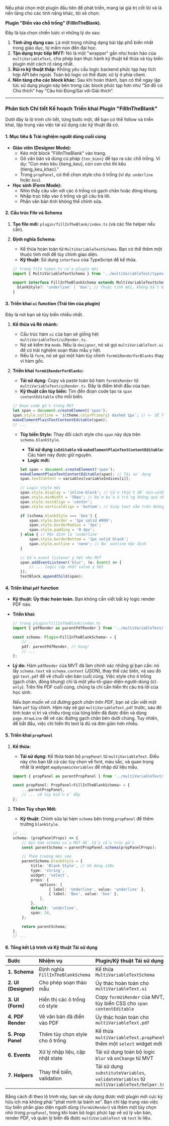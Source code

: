 Nếu phải chọn một plugin đầu tiên để phát triển, mang lại giá trị cốt lõi và là nền tảng cho các tính năng khác, tôi sẽ chọn:

**Plugin "Điền vào chỗ trống" (FillInTheBlank).**

Đây là lựa chọn chiến lược vì những lý do sau:

1.  **Tính ứng dụng cao:** Là một trong những dạng bài tập phổ biến nhất trong giáo dục, từ mầm non đến đại học.
2.  **Tận dụng trực tiếp MVT:** Nó là một "wrapper" gần như hoàn hảo của `multiVariableText`, cho phép bạn thực hành kỹ thuật kế thừa và tùy biến plugin một cách rõ ràng nhất.
3.  **Rủi ro kỹ thuật thấp:** Không yêu cầu logic backend phức tạp hay tích hợp API bên ngoài. Toàn bộ logic có thể được xử lý ở phía client.
4.  **Nền tảng cho các block khác:** Sau khi hoàn thành, bạn có thể ngay lập tức sử dụng plugin này bên trong các block phức tạp hơn như "Sơ đồ có Chú thích" hay "Câu hỏi Đúng/Sai với Giải thích".

---

### Phân tích Chi tiết Kế hoạch Triển khai Plugin "FillInTheBlank"

Dưới đây là lộ trình chi tiết, từng bước một, để bạn có thể follow và triển khai, tập trung vào việc tái sử dụng các kỹ thuật đã có.

#### 1. Mục tiêu & Trải nghiệm người dùng cuối cùng

*   **Giáo viên (Designer Mode):**
    *   Kéo một block "FillInTheBlank" vào trang.
    *   Gõ văn bản và dùng cú pháp `{ten_bien}` để tạo ra các chỗ trống. Ví dụ: "Con mèo kêu {tieng_keu}, còn con chó thì kêu {tieng_keu_khac}."
    *   Trong `propPanel`, có thể chọn style cho ô trống (ví dụ: `underline` hoặc `box`).
*   **Học sinh (Form Mode):**
    *   Nhìn thấy câu văn với các ô trống có gạch chân hoặc đóng khung.
    *   Nhấp trực tiếp vào ô trống và gõ câu trả lời.
    *   Phần văn bản tĩnh không thể chỉnh sửa.

#### 2. Cấu trúc File và Schema

1.  **Tạo file mới:** `plugin/fillInTheBlank/index.ts` (và các file helper nếu cần).
2.  **Định nghĩa Schema:**
    *   Kế thừa hoàn toàn từ `MultiVariableTextSchema`. Bạn có thể thêm một thuộc tính mới để tùy chỉnh giao diện.
    *   **Kỹ thuật:** Sử dụng `interface` của TypeScript để kế thừa.

    ```typescript
    // trong file types.ts của plugin mới
    import { MultiVariableTextSchema } from '../multiVariableText/types.js';

    export interface FillInTheBlankSchema extends MultiVariableTextSchema {
      blankStyle?: 'underline' | 'box'; // Thuộc tính mới, không bắt buộc
    }
    ```

#### 3. Triển khai `ui` function (Trái tim của plugin)

Đây là nơi bạn sẽ tùy biến nhiều nhất.

1.  **Kế thừa và Rẽ nhánh:**
    *   Cấu trúc hàm `ui` của bạn sẽ giống hệt `multiVariableText/uiRender.ts`.
    *   Nó sẽ kiểm tra `mode`. Nếu là `designer`, nó sẽ gọi `multiVariableText.ui` để có trải nghiệm soạn thảo mẫu y hệt.
    *   Nếu là `form`, nó sẽ gọi một hàm tùy chỉnh `formUiRenderForBlanks` thay vì hàm gốc.

2.  **Triển khai `formUiRenderForBlanks`:**
    *   **Tái sử dụng:** Copy và paste toàn bộ hàm `formUiRender` từ `multiVariableText/uiRender.ts`. Đây là điểm khởi đầu của bạn.
    *   **Kỹ thuật cần tùy biến:** Tìm đến đoạn code tạo ra `span` `contentEditable` cho mỗi biến.

    ```typescript
    // Đoạn code gốc trong MVT
    let span = document.createElement('span');
    span.style.outline = `${theme.colorPrimary} dashed 1px`; // <- SẼ THAY ĐỔI DÒNG NÀY
    makeElementPlainTextContentEditable(span);
    // ...
    ```

    *   **Tùy biến Style:** Thay đổi cách style cho `span` này dựa trên `schema.blankStyle`.
        *   **Tái sử dụng `isEditable` và `makeElementPlainTextContentEditable`:** Các hàm này được giữ nguyên.
        *   **Logic mới:**

        ```typescript
        let span = document.createElement('span');
        makeElementPlainTextContentEditable(span); // Tái sử dụng
        span.textContent = variables[variableIndices[i]];

        // Logic style mới
        span.style.display = 'inline-block'; // Cần thiết để min-width hoạt động
        span.style.minWidth = '50px'; // Đảm bảo ô trống không quá nhỏ
        span.style.textAlign = 'center';
        span.style.verticalAlign = 'bottom'; // Giúp text nằm trên đường kẻ

        if (schema.blankStyle === 'box') {
            span.style.border = '1px solid #999';
            span.style.borderRadius = '3px';
            span.style.padding = '0 4px';
        } else { // Mặc định là 'underline'
            span.style.borderBottom = '1px solid black';
            span.style.outline = 'none'; // Bỏ outline mặc định
        }

        // Gắn event listener y hệt như MVT
        span.addEventListener('blur', (e: Event) => {
            // ... logic cập nhật value y hệt
        });
        textBlock.appendChild(span);
        ```

#### 4. Triển khai `pdf` function

*   **Kỹ thuật:** **Ủy thác hoàn toàn.** Bạn không cần viết bất kỳ logic render PDF nào.
*   **Triển khai:**

    ```typescript
    // trong plugin/fillInTheBlank/index.ts
    import { pdfRender as parentPdfRender } from '../multiVariableText/pdfRender.js';

    const schema: Plugin<FillInTheBlankSchema> = {
        // ...
        pdf: parentPdfRender, // Xong!
        // ...
    };
    ```
*   **Lý do:** Hàm `pdfRender` của MVT đã làm chính xác những gì bạn cần: nó lấy `schema.text` và `schema.content` (JSON), thay thế các biến, và sau đó gọi `text.pdf` để vẽ chuỗi văn bản cuối cùng. Việc style cho ô trống (gạch chân, đóng khung) chỉ là một yếu-tố-giao-diện-người-dùng (`UI-only`). Trên file PDF cuối cùng, chúng ta chỉ cần hiển thị câu trả lời của học sinh.

    *Nếu bạn muốn vẽ cả đường gạch chân trên PDF*, bạn sẽ cần viết một hàm `pdf` tùy chỉnh. Hàm này sẽ gọi `multiVariableText.pdf` trước, sau đó tính toán vị trí và chiều rộng của từng biến đã được điền và dùng `page.drawLine` để vẽ các đường gạch chân bên dưới chúng. Tuy nhiên, để bắt đầu, việc chỉ hiển thị text là đủ và đơn giản hơn nhiều.

#### 5. Triển khai `propPanel`

1.  **Kế thừa:**
    *   **Tái sử dụng:** Kế thừa toàn bộ `propPanel` từ `multiVariableText`. Điều này cho bạn tất cả các tùy chọn về font, màu sắc, và quan trọng nhất là widget `mapDynamicVariables` để nhập dữ liệu mẫu.

    ```typescript
    import { propPanel as parentPropPanel } from '../multiVariableText/propPanel.js';

    const propPanel: PropPanel<FillInTheBlankSchema> = {
        ...parentPropPanel,
        // ... sẽ tùy biến ở đây
    };
    ```

2.  **Thêm Tùy chọn Mới:**
    *   **Kỹ thuật:** Chỉnh sửa lại hàm `schema` bên trong `propPanel` để thêm trường `blankStyle`.

    ```typescript
    // ...
    schema: (propPanelProps) => {
        // Gọi hàm schema của MVT để lấy cấu trúc gốc
        const parentSchema = parentPropPanel.schema(propPanelProps);

        // Thêm trường mới vào
        parentSchema.blankStyle = {
            title: 'Blank Style', // Sẽ dùng i18n
            type: 'string',
            widget: 'select',
            props: {
                options: [
                    { label: 'Underline', value: 'underline' },
                    { label: 'Box', value: 'box' },
                ],
            },
            default: 'underline',
            span: 24,
        };

        return parentSchema;
    },
    // ...
    ```

#### 6. Tổng kết Lộ trình và Kỹ thuật Tái sử dụng

| Bước | Nhiệm vụ | Plugin/Kỹ thuật Tái sử dụng |
| :--- | :--- | :--- |
| **1. Schema** | Định nghĩa `FillInTheBlankSchema` | Kế thừa `MultiVariableTextSchema` |
| **2. UI (Designer)** | Cho phép soạn thảo mẫu | Ủy thác hoàn toàn cho `multiVariableText.ui` |
| **3. UI (Form)** | Hiển thị các ô trống có style | Copy `formUiRender` của MVT, tùy biến CSS cho `span` `contentEditable` |
| **4. PDF Render** | Vẽ văn bản đã điền vào PDF | Ủy thác hoàn toàn cho `multiVariableText.pdf` |
| **5. Prop Panel** | Thêm tùy chọn style cho ô trống | Kế thừa `multiVariableText.propPanel`, thêm một `select` widget mới |
| **6. Events** | Xử lý nhập liệu, cập nhật state | Tái sử dụng toàn bộ logic `blur` và `onChange` từ MVT |
| **7. Helpers** | Thay thế biến, validation | Tái sử dụng `substituteVariables`, `validateVariables` từ `multiVariableText/helper.ts` |

Bằng cách đi theo lộ trình này, bạn sẽ xây dựng được một plugin mới cực kỳ hữu ích mà không phải "phát minh lại bánh xe". Bạn chỉ tập trung vào việc tùy biến phần giao diện người dùng (`formUiRender`) và thêm một tùy chọn nhỏ trong `propPanel`, trong khi toàn bộ logic phức tạp về xử lý văn bản, render PDF, và quản lý biến đã được `multiVariableText` và `text` lo liệu.